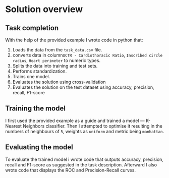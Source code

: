 # Solution overview

## Task completion

With the help of the provided example I wrote code in 
python that:
1. Loads the data from the `task_data.csv` file. 
2. converts data in columns`CTR - Cardiothoracic Ratio`, `Inscribed circle radius`, `Heart perimeter` to numeric types.
3. Splits the data into training and test sets.
4. Performs standardization.
5. Trains one model.
6. Evaluates the solution using cross-validation
7. Evaluates the solution on the test dataset using accuracy, precision, recall, F1-score

## Training the model

I first used the provided example as a guide and trained a 
model — K-Nearest Neighbors classifier.
Then I attempted to optimise it resulting in the numbers of neighbours of `5`, 
weights as `uniform` and metric being `manhattan`.

## Evaluating the model

To evaluate the trained model i wrote code that outputs accuracy, precision, recall 
and F1-score as suggested in the task description.
Afterward I also wrote code that displays the ROC and Precision-Recall curves.